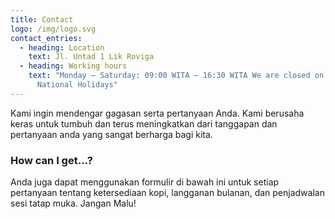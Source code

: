 ```yaml
---
title: Contact
logo: /img/logo.svg
contact_entries:
  - heading: Location
    text: Jl. Untad 1 Lik Roviga
  - heading: Working hours
    text: "Monday – Saturday: 09:00 WITA – 16:30 WITA We are closed on Sundays and
      National Holidays"
---
```

Kami ingin mendengar gagasan serta pertanyaan Anda. Kami berusaha keras untuk tumbuh dan terus meningkatkan dari tanggapan dan pertanyaan  anda yang sangat berharga bagi kita.

<h3 class="f4 b lh-title mb2">How can I get…?</h3>

Anda juga dapat menggunakan formulir di bawah ini untuk setiap pertanyaan tentang ketersediaan kopi, langganan bulanan, dan penjadwalan sesi tatap muka. Jangan Malu!